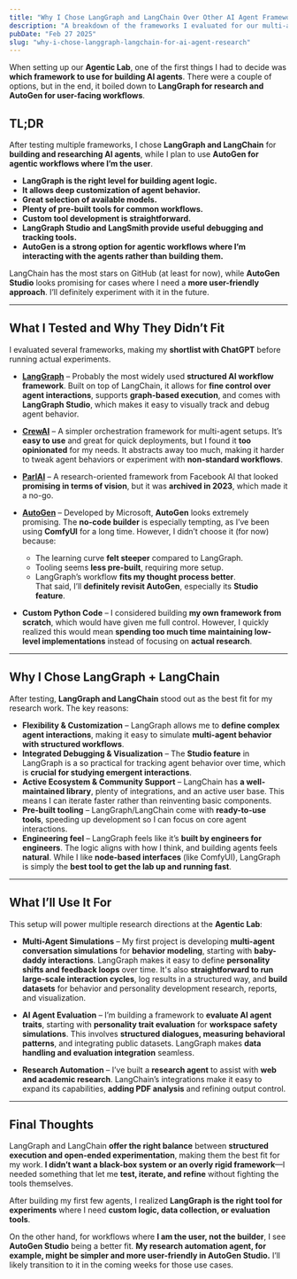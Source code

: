 ```yaml
---
title: "Why I Chose LangGraph and LangChain Over Other AI Agent Frameworks for Lab Work?"
description: "A breakdown of the frameworks I evaluated for our multi-agent AI work and why LangGraph and LangChain fit best for my research."
pubDate: "Feb 27 2025"
slug: "why-i-chose-langgraph-langchain-for-ai-agent-research"
---
```


When setting up our **Agentic Lab**, one of the first things I had to decide was **which framework to use for building AI agents**. There were a couple of options, but in the end, it boiled down to **LangGraph for research and AutoGen for user-facing workflows**.

## **TL;DR**

After testing multiple frameworks, I chose **LangGraph and LangChain** for **building and researching AI agents**, while I plan to use **AutoGen for agentic workflows where I’m the user**.

- **LangGraph is the right level for building agent logic.**
- **It allows deep customization of agent behavior.**
- **Great selection of available models.**
- **Plenty of pre-built tools for common workflows.**
- **Custom tool development is straightforward.**
- **LangGraph Studio and LangSmith provide useful debugging and tracking tools.**
- **AutoGen is a strong option for agentic workflows where I’m interacting with the agents rather than building them.**

LangChain has the most stars on GitHub (at least for now), while **AutoGen Studio** looks promising for cases where I need a **more user-friendly approach**. I’ll definitely experiment with it in the future.

---

## **What I Tested and Why They Didn’t Fit**

I evaluated several frameworks, making my **shortlist with ChatGPT** before running actual experiments.

- **[LangGraph](https://python.langchain.com/docs/langgraph/)** – Probably the most widely used **structured AI workflow framework**. Built on top of LangChain, it allows for **fine control over agent interactions**, supports **graph-based execution**, and comes with **LangGraph Studio**, which makes it easy to visually track and debug agent behavior.

- **[CrewAI](https://crewai.com/)** – A simpler orchestration framework for multi-agent setups. It’s **easy to use** and great for quick deployments, but I found it **too opinionated** for my needs. It abstracts away too much, making it harder to tweak agent behaviors or experiment with **non-standard workflows**.

- **[ParlAI](https://ai.meta.com/tools/parlai/)** – A research-oriented framework from Facebook AI that looked **promising in terms of vision**, but it was **archived in 2023**, which made it a no-go.

- **[AutoGen](https://microsoft.github.io/autogen/0.2/)** – Developed by Microsoft, **AutoGen** looks extremely promising. The **no-code builder** is especially tempting, as I’ve been using **ComfyUI** for a long time. However, I didn’t choose it (for now) because:

  - The learning curve **felt steeper** compared to LangGraph.
  - Tooling seems **less pre-built**, requiring more setup.
  - LangGraph’s workflow **fits my thought process better**.  
    That said, I’ll **definitely revisit AutoGen**, especially its **Studio feature**.

- **Custom Python Code** – I considered building **my own framework from scratch**, which would have given me full control. However, I quickly realized this would mean **spending too much time maintaining low-level implementations** instead of focusing on **actual research**.

---

## **Why I Chose LangGraph + LangChain**

After testing, **LangGraph and LangChain** stood out as the best fit for my research work. The key reasons:

- **Flexibility & Customization** – LangGraph allows me to **define complex agent interactions**, making it easy to simulate **multi-agent behavior with structured workflows**.
- **Integrated Debugging & Visualization** – The **Studio feature** in LangGraph is a so practical for tracking agent behavior over time, which is **crucial for studying emergent interactions**.
- **Active Ecosystem & Community Support** – LangChain has **a well-maintained library**, plenty of integrations, and an active user base. This means I can iterate faster rather than reinventing basic components.
- **Pre-built tooling** – LangGraph/LangChain come with **ready-to-use tools**, speeding up development so I can focus on core agent interactions.
- **Engineering feel** – LangGraph feels like it’s **built by engineers for engineers**. The logic aligns with how I think, and building agents feels **natural**. While I like **node-based interfaces** (like ComfyUI), LangGraph is simply the **best tool to get the lab up and running fast**.

---

## **What I’ll Use It For**

This setup will power multiple research directions at the **Agentic Lab**:

- **Multi-Agent Simulations** – My first project is developing **multi-agent conversation simulations** for **behavior modeling**, starting with **baby-daddy interactions**. LangGraph makes it easy to define **personality shifts and feedback loops** over time. It's also **straightforward to run large-scale interaction cycles**, log results in a structured way, and **build datasets** for behavior and personality development research, reports, and visualization.

- **AI Agent Evaluation** – I’m building a framework to **evaluate AI agent traits**, starting with **personality trait evaluation** for **workspace safety simulations**. This involves **structured dialogues, measuring behavioral patterns**, and integrating public datasets. LangGraph makes **data handling and evaluation integration** seamless.

- **Research Automation** – I’ve built a **research agent** to assist with **web and academic research**. LangChain’s integrations make it easy to expand its capabilities, **adding PDF analysis** and refining output control.

---

## **Final Thoughts**

LangGraph and LangChain **offer the right balance** between **structured execution and open-ended experimentation**, making them the best fit for my work. **I didn’t want a black-box system or an overly rigid framework**—I needed something that let me **test, iterate, and refine** without fighting the tools themselves.

After building my first few agents, I realized **LangGraph is the right tool for experiments** where I need **custom logic, data collection, or evaluation tools**.

On the other hand, for workflows where **I am the user, not the builder**, I see **AutoGen Studio** being a better fit. **My research automation agent, for example, might be simpler and more user-friendly in AutoGen Studio.** I’ll likely transition to it in the coming weeks for those use cases.
